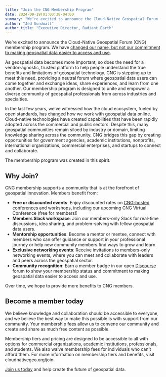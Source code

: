 ```yaml
---
title: "Join the CNG Membership Program"
date: 2024-09-19T01:00:38-04:00
summary: "We’re excited to announce the Cloud-Native Geospatial Forum (CNG) membership program. We have changed our name, but not our commitment to making geospatial data easier to access and use."
author: "Jed Sundwall"
author_title: "Executive Director, Radiant Earth" 
---
```


We’re excited to announce the Cloud-Native Geospatial Forum (CNG) membership program. We have [changed our name, but not our commitment to making geospatial data easier to access and use](https://cloudnativegeo.org/blog/2024/09/introducing-cng/).

As geospatial data becomes more important, so does the need for a vendor-agnostic, trusted platform to help people understand the true benefits and limitations of geospatial technology. CNG is stepping up to meet this need, providing a neutral forum where geospatial data users can come together and exchange ideas, share experiences, and learn from one another. Our membership program is designed to unite and empower a diverse community of geospatial professionals from across industries and specialties.

In the last few years, we’ve witnessed how the cloud ecosystem, fueled by open standards, has changed how we work with geospatial data online. Cloud-native technologies have created capabilities that have been rapidly adopted across the commercial and public sectors. Despite this, many geospatial communities remain siloed by industry or domain, limiting knowledge sharing across the community. CNG bridges this gap by creating opportunities for government agencies, academic institutions, nonprofits, international organizations, commercial enterprises, and startups to connect and collaborate.

The membership program was created in this spirit.

## Why Join?

CNG membership supports a community that is at the forefront of geospatial innovation. Members benefit from:

- **Free or discounted events**: Enjoy discounted rates on [CNG-hosted conferences](https://events.zoom.us/ev/Asg4hCYlKUnIia-OW9lpF8c8ne9P66sjzrLdMbvkXGguK3Z9ih_C~AkQ62ZVQEjbIM4hWpTU4BE37MveEIDNQKPFqeMZsg8Dm93CJvYqQhFKDUg?lmt=1726533984000) and workshops, including our upcoming CNG Virtual Conference (free for members!)
- **Members Slack workspace**: Join our members-only Slack for real-time discussions, idea sharing, and problem-solving with fellow geospatial data users.
- **Mentorship opportunities**: Become a mentor or mentee, connect with members who can offer guidance or support in your professional journey or help new community members find ways to grow and learn.
- **Exclusive networking events**: Receive invitations to members-only networking events, where you can meet and collaborate with leaders and peers across the geospatial sector.
- **Community recognition**: Earn a member badge in our open [Discourse](https://cng.discourse.group/) forum to show your membership status and commitment to making geospatial data easier to access and use.

Over time, we hope to provide more benefits to CNG members.

## Become a member today

We believe knowledge and collaboration should be accessible to everyone, and we believe the best way to make this possible is with support from our community. Your membership fees allow us to convene our community and create and share as much free content as possible.

Membership tiers and pricing are designed to be accessible to all with options for commercial organizations, academic institutions, professionals, and students. We also waive membership fees for individuals who can’t afford them. For more information on membership tiers and benefits, visit cloudnativegeo.org/join.

[Join us today](/join) and help create the future of geospatial data.
